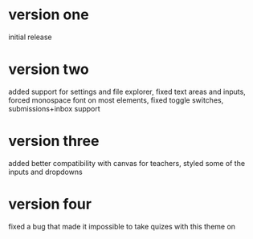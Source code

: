 # version one
initial release

# version two
added support for settings and file explorer, fixed text areas and inputs, forced monospace font on most elements, fixed toggle switches, submissions+inbox support

# version three
added better compatibility with canvas for teachers, styled some of the inputs and dropdowns

# version four
fixed a bug that made it impossible to take quizes with this theme on
